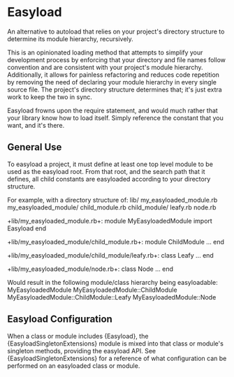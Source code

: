Easyload
========
An alternative to autoload that relies on your project's directory structure to determine its
module hierarchy, recursively.

This is an opinionated loading method that attempts to simplify your development process by
enforcing that your directory and file names follow convention and are consistent with your
project's module hierarchy.  Additionally, it allows for painless refactoring and reduces code
repetition by removing the need of declaring your module hierarchy in every single source
file.  The project's directory structure determines that; it's just extra work to keep the two
in sync.

Easyload frowns upon the require statement, and would much rather that your library know how
to load itself.  Simply reference the constant that you want, and it's there.


General Use
-----------
To easyload a project, it must define at least one top level module to be used as the easyload
root.  From that root, and the search path that it defines, all child constants are easyloaded
according to your directory structure.

For example, with a directory structure of:
    lib/ 
      my_easyloaded_module.rb
      my_easyloaded_module/
        child_module.rb
        child_module/
          leafy.rb
        node.rb

+lib/my_easyloaded_module.rb+:
    module MyEasyloadedModule
      import Easyload
    end

+lib/my_easyloaded_module/child_module.rb+:
    module ChildModule
      ... 
    end

+lib/my_easyloaded_module/child_module/leafy.rb+:
    class Leafy
      ...
    end

+lib/my_easyloaded_module/node.rb+:
    class Node
      ...
    end

Would result in the following module/class hierarchy being easyloadable:
    MyEasyloadedModule
    MyEasyloadedModule::ChildModule
    MyEasyloadedModule::ChildModule::Leafy
    MyEasyloadedModule::Node


Easyload Configuration
----------------------
When a class or module includes {Easyload}, the 
{EasyloadSingletonExtensions} module is mixed into that class or module's singleton methods, 
providing the easyload API.  See {EasyloadSingletonExtensions} for a reference of what
configuration can be performed on an easyloaded class or module.